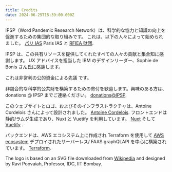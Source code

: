 ```yaml
---
title: Credits
date: 2024-06-25T15:39:00.000Z
---
```


IPSP（Word Pandemic Research Network）は、科学的な協力と知識の向上を促進するための集団的な取り組みです。 これは、以下の人々によって始められました。 [パリ IAS](https://www.paris-iea.fr) Paris IAS と [RFIEA 財団](http://rfiea.fr/en).

IPSP は、この共有リソースを提供してくれたすべての人々の貢献と集合知に感謝します。 UX アドバイスを担当した IBM のデザインリーダー、Sophie de Bonis さん氏に感謝します。

これは非営利の公的資金による先議 です。

非競合的な科学的公共財を構築するための寄付を歓迎します。興味のある方は、donations @ IPSP までご連絡ください。 [donations@IPSP](mailto:donations@IPSP).

このウェブサイトとロゴ、およびそのインフラストラクチャは、Antoine Cordelois さんによって設計されました。 [Antoine Cordelois](https://www.linkedin.com/in/antoine-cordelois/?locale=en_US). フロントエンドは静的/ラムダ生成であり、Nuxt と Vuetify を利用しています。 [Nuxt](https://nuxtjs.org/) そして [Vuetify](http://vuetifyjs.com) .

バックエンドは、AWS エコシステム上に作成され Terraform を使用して [AWS ecosystem](https://aws.amazon.com/) デプロイされたサーバーレス/ FAAS graphQLAPI を中心に構築されています。 [Terraform](https://www.terraform.io/).

The logo is based on an SVG file downloaded from [Wikipedia](https://en.wikipedia.org/wiki/File:Heart-hand-shake.svg) and designed by Ravi Poovaiah, Professor, IDC, IIT Bombay.
